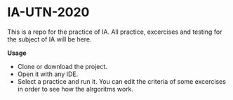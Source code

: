 # IA-UTN-2020
This is a repo for the practice of IA.
All practice, excercises and testing for the subject of IA will be here.

**Usage**
 - Clone or download the project.
 - Open it with any IDE.
 - Select a practice and run it.
 You can edit the criteria of some excercises in order to see how the alrgoritms work.
 
